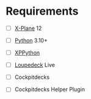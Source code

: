 # Requirements

- [ ] [X-Plane] 12
- [ ] [Python] 3.10+
- [ ] [XPPython]
- [ ] [Loupedeck] Live
- [ ] Cockpitdecks
- [ ] Cockpitdecks Helper Plugin


[X-Plane]: https://www.x-plane.com
[Python]: https://www.python.org
[XPPython]: https://xppython3.readthedocs.io/en/latest/index.html
[Loupedeck]: https://loupedeck.com
